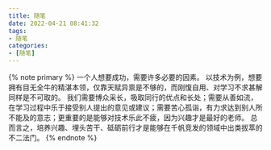 ```yaml
---
title: 随笔
date: 2022-04-21 08:41:32
tags:
- 随笔
categories:
- [随笔]
---
```


{% note primary %}
一个人想要成功，需要许多必要的因素。
以技术为例，想要拥有目无全牛的精湛本领，仅靠天赋异禀是不够的，而刚愎自用、对学习不求甚解同样是不可取的。
我们需要博众采长，吸取同行的优点和长处；需要从善如流，在学习过程中乐于接受别人提出的意见或建议；需要苦心孤诣，有力求达到别人所不能及的意志；更重要的是能够对技术乐此不疲，因为兴趣才是最好的老师。
总而言之，培养兴趣、埋头苦干、砥砺前行才是能够在千帆竞发的领域中出类拔萃的不二法门。
{% endnote %}
